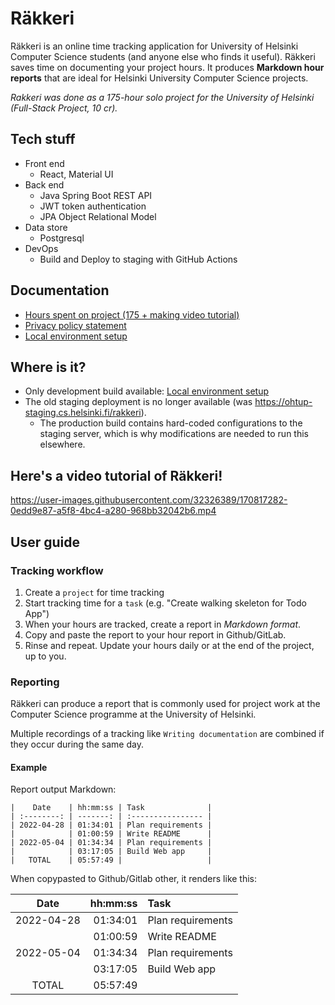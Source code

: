 # Räkkeri

Räkkeri is an online time tracking application for University of Helsinki Computer Science students (and anyone else who finds it useful). Räkkeri saves time on documenting your project hours. It produces **Markdown hour reports** that are ideal for Helsinki University Computer Science projects.

_Rakkeri was done as a 175-hour solo project for the University of Helsinki (Full-Stack Project, 10 cr)._

## Tech stuff

- Front end
  - React, Material UI
- Back end
  - Java Spring Boot REST API
  - JWT token authentication
  - JPA Object Relational Model
- Data store
  - Postgresql
- DevOps
  - Build and Deploy to staging with GitHub Actions

## Documentation

- [Hours spent on project (175 + making video tutorial)](https://github.com/hajame/rakkeri/blob/main/docs/working_hours.md)
- [Privacy policy statement](https://github.com/hajame/rakkeri/blob/main/docs/working_hours.md)
- [Local environment setup](https://github.com/hajame/rakkeri/blob/main/docs/local_environment.md)


## Where is it?

* Only development build available: [Local environment setup](https://github.com/hajame/rakkeri/blob/main/docs/local_environment.md)
* The old staging deployment is no longer available (was https://ohtup-staging.cs.helsinki.fi/rakkeri).
    * The production build contains hard-coded configurations to the staging server, which is why modifications are needed to run this elsewhere.


## Here's a video tutorial of Räkkeri!

https://user-images.githubusercontent.com/32326389/170817282-0edd9e87-a5f8-4bc4-a280-968bb32042b6.mp4

## User guide

### Tracking workflow

1. Create a `project` for time tracking
2. Start tracking time for a `task` (e.g. "Create walking skeleton for Todo App")
3. When your hours are tracked, create a report in _Markdown format_.
4. Copy and paste the report to your hour report in Github/GitLab.
5. Rinse and repeat. Update your hours daily or at the end of the project, up to you.

### Reporting

Räkkeri can produce a report that is commonly used for project work at the Computer Science programme at the University of Helsinki.

Multiple recordings of a tracking like `Writing documentation` are combined if they occur during the same day.

#### Example

Report output Markdown:

```
|    Date    | hh:mm:ss | Task              |
| :--------: | -------: | :---------------- |
| 2022-04-28 | 01:34:01 | Plan requirements |
|            | 01:00:59 | Write README      |
| 2022-05-04 | 01:34:34 | Plan requirements |
|            | 03:17:05 | Build Web app     |
|   TOTAL    | 05:57:49 |                   |
```

When copypasted to Github/Gitlab other, it renders like this:

|    Date    | hh:mm:ss | Task              |
| :--------: | -------: | :---------------- |
| 2022-04-28 | 01:34:01 | Plan requirements |
|            | 01:00:59 | Write README      |
| 2022-05-04 | 01:34:34 | Plan requirements |
|            | 03:17:05 | Build Web app     |
|   TOTAL    | 05:57:49 |                   |
